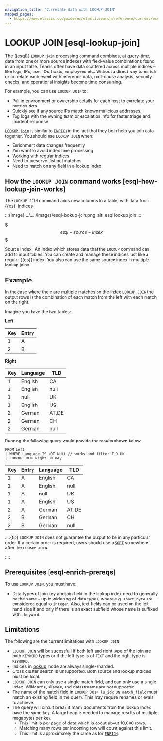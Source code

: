 ```yaml
---
navigation_title: "Correlate data with LOOKUP JOIN"
mapped_pages:
  - https://www.elastic.co/guide/en/elasticsearch/reference/current/esql-enrich-data.html
---
```


# LOOKUP JOIN [esql-lookup-join]

The {{esql}} [`LOOKUP join`](/reference/query-languages/esql/esql-commands.md#esql-lookup-join) processing command combines, at query-time, data from one or more source indexes with field-value combinations found in an input table. Teams often have data scattered across multiple indices – like logs, IPs, user IDs, hosts, employees etc. Without a direct way to enrich or correlate each event with reference data, root-cause analysis, security checks, and operational insights become time-consuming.

For example, you can use `LOOKUP JOIN` to:

* Pull in environment or ownership details for each host to correlate your metrics data.
* Quickly see if any source IPs match known malicious addresses.
* Tag logs with the owning team or escalation info for faster triage and incident response.

[`LOOKUP join`](/reference/query-languages/esql/esql-commands.md#esql-lookup-join) is similar to [`ENRICH`](/reference/query-languages/esql/esql-commands.md#esql-enrich) in the fact that they both help you join data together. You should use `LOOKUP JOIN` when:

* Enrichment data changes frequently
* You want to avoid index time processing
* Working with regular indices
* Need to preserve distinct matches
* Need to match on any field in a lookup index

## How the `LOOKUP JOIN` command works [esql-how-lookup-join-works]

The `LOOKUP JOIN` command adds new columns to a table, with data from {{es}} indices.

:::{image} ../../../images/esql-lookup-join.png
:alt: esql lookup join
:::

$$$esql-source-index$$$

Source index
:   An index which stores data that the `LOOKUP` command can add to input tables. You can create and manage these indices just like a regular {{es}} index. You also can use the same source index in multiple lookup joins.

## Example

In the case where there are multiple matches on the index `LOOKUP JOIN` the output rows is the combination of each match from the left with each match on the right. 

Imagine you have the two tables:

**Left**

|Key|Entry|
| --- | --- |
|1|A|
|2|B|

**Right**

|Key|Language|TLD|
|---|---|---|
|1|English|CA|
|1|English|null|
|1|null|UK|
|1|English|US|
|2|German|AT,DE|
|2|German|CH|
|2|German|null|

Running the following query would provide the results shown below.

```esql
FROM Left
| WHERE Language IS NOT NULL // works and filter TLD UK
| LOOKUP JOIN Right ON Key
```

|Key|Entry|Language|TLD|
|---|---|---|---|
|1|A|English|CA|
|1|A|English|null|
|1|A|null|UK|
|1|A|English|US|
|2|A|German|AT,DE|
|2|B|German|CH|
|2|B|German|null|

::::{tip}
`LOOKUP JOIN` does not guarantee the output to be in any particular order. If a certain order is required, users should use a [`SORT`](/reference/query-languages/esql/esql-commands.md#esql-sort) somewhere after the `LOOKUP JOIN`.

::::

## Prerequisites [esql-enrich-prereqs]

To use `LOOKUP JOIN`, you must have:

* Data types of join key and join field in the lookup index need to generally be the same - up to widening of data types, where e.g. `short,byte` are considered equal to `integer`. Also, text fields can be used on the left hand side if and only if there is an exact subfield whose name is suffixed with `.keyword`.

## Limitations

The following are the current limitations with `LOOKUP JOIN`

* `LOOKUP JOIN` will be sucessfull if both left and right type of the join are both `KEYWORD` types or if the left type is of `TEXT` and the right type is `KEYWORD`.
* Indices in [lookup](/reference/elasticsearch/index-settings/index-modules.md#index-mode-setting) mode are always single-sharded.
* Cross cluster search is unsupported. Both source and lookup indicies must be local.
* `LOOKUP JOIN` can only use a single match field, and can only use a single index. Wildcards, aliases, and datastreams are not supported.
* The name of the match field in `LOOKUP JOIN lu_idx ON match_field` must match an existing field in the query. This may require renames or evals to achieve.
* The query will circuit break if many documents from the lookup index have the same key. A large heap is needed to manage results of multiple megabytes per key.
  * This limit is per page of data which is about about 10,000 rows.
  * Matching many rows per incoming row will count against this limit.
  * This limit is approximately the same as for [`ENRICH`](/reference/query-languages/esql/esql-commands.md#esql-enrich).